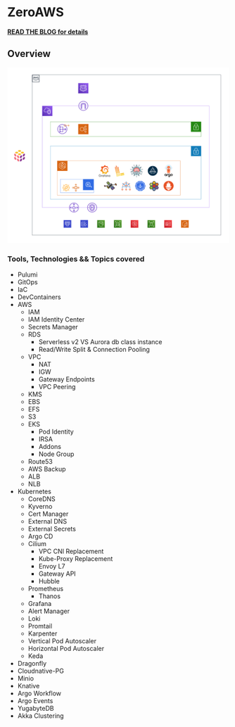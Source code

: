 # ZeroAWS

**[READ THE BLOG for details](https://sl.audacioustux.com/eks-aws-playbook)**

## Overview

![Ref Arch - Draft](misc/draft-reference-arch.svg)

### Tools, Technologies && Topics covered

- Pulumi
- GitOps
- IaC
- DevContainers
- AWS
  - IAM
  - IAM Identity Center
  - Secrets Manager
  - RDS
    - Serverless v2 VS Aurora db class instance
    - Read/Write Split & Connection Pooling
  - VPC
    - NAT
    - IGW
    - Gateway Endpoints
    - VPC Peering
  - KMS
  - EBS
  - EFS
  - S3
  - EKS
    - Pod Identity
    - IRSA
    - Addons
    - Node Group
  - Route53
  - AWS Backup
  - ALB
  - NLB
- Kubernetes
  - CoreDNS
  - Kyverno
  - Cert Manager
  - External DNS
  - External Secrets
  - Argo CD
  - Cilium
    - VPC CNI Replacement
    - Kube-Proxy Replacement
    - Envoy L7
    - Gateway API
    - Hubble
  - Prometheus
    - Thanos
  - Grafana
  - Alert Manager
  - Loki
  - Promtail
  - Karpenter
  - Vertical Pod Autoscaler
  - Horizontal Pod Autoscaler
  - Keda
- Dragonfly
- Cloudnative-PG
- Minio
- Knative
- Argo Workflow
- Argo Events
- YugabyteDB
- Akka Clustering
